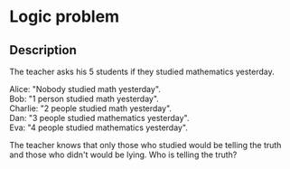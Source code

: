 # Logic problem
## Description
The teacher asks his 5 students if they studied mathematics yesterday.

Alice: "Nobody studied math yesterday". <br>
Bob: "1 person studied math yesterday".<br>
Charlie: "2 people studied math yesterday".<br>
Dan: "3 people studied mathematics yesterday".<br>
Eva: "4 people studied mathematics yesterday".

The teacher knows that only those who studied would be telling the truth and those who didn't would be lying. Who is telling the truth?